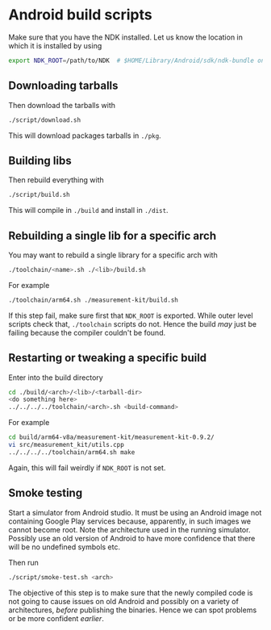 # Android build scripts

Make sure that you have the NDK installed. Let us know the location
in which it is installed by using

```sh
export NDK_ROOT=/path/to/NDK  # $HOME/Library/Android/sdk/ndk-bundle on macOS
```

## Downloading tarballs

Then download the tarballs with

```sh
./script/download.sh
```

This will download packages tarballs in `./pkg`.

## Building libs

Then rebuild everything with

```sh
./script/build.sh
```

This will compile in `./build` and install in `./dist`.

## Rebuilding a single lib for a specific arch

You may want to rebuild a single library for a specific arch with

```sh
./toolchain/<name>.sh ./<lib>/build.sh
```

For example

```sh
./toolchain/arm64.sh ./measurement-kit/build.sh
```

If this step fail, make sure first that `NDK_ROOT` is exported. While
outer level scripts check that, `./toolchain` scripts do not. Hence
the build _may_ just be failing because the compiler couldn't be found.

## Restarting or tweaking a specific build

Enter into the build directory

```sh
cd ./build/<arch>/<lib>/<tarball-dir>
<do something here>
../../../../toolchain/<arch>.sh <build-command>
```

For example

```sh
cd build/arm64-v8a/measurement-kit/measurement-kit-0.9.2/
vi src/measurement_kit/utils.cpp
../../../../toolchain/arm64.sh make
```

Again, this will fail weirdly if `NDK_ROOT` is not set.

## Smoke testing

Start a simulator from Android studio. It must be using an Android
image not containing Google Play services because, apparently, in
such images we cannot become root. Note the architecture used in the
running simulator. Possibly use an old version of Android to have
more confidence that there will be no undefined symbols etc.

Then run

```sh
./script/smoke-test.sh <arch>
```

The objective of this step is to make sure that the newly compiled
code is not going to cause issues on old Android and possibly on
a variety of architectures, _before_ publishing the binaries. Hence
we can spot problems or be more confident _earlier_.
